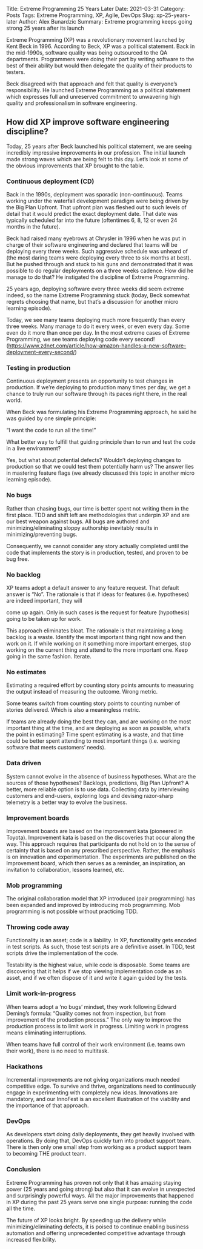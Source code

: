 Title: Extreme Programming 25 Years Later
Date: 2021-03-31
Category: Posts
Tags: Extreme Programming, XP, Agile, DevOps
Slug: xp-25-years-later
Author: Alex Bunardzic
Summary: Extreme programming keeps going strong 25 years after its launch

Extreme Programming (XP) was a revolutionary movement launched by Kent Beck in 1996. According to Beck, XP was a political statement. Back in the mid-1990s, software quality was being outsourced to the QA departments. Programmers were doing their part by writing software to the best of their ability but would then delegate the quality of their products to testers.

Beck disagreed with that approach and felt that quality is everyone’s responsibility. He launched Extreme Programming as a political statement which expresses full and unreserved commitment to unwavering high quality and professionalism in software engineering.

## How did XP improve software engineering discipline?

Today, 25 years after Beck launched his political statement, we are seeing incredibly impressive improvements in our profession. The initial launch made strong waves which are being felt to this day. Let’s look at some of the obvious improvements that XP brought to the table.

### Continuous deployment (CD)

Back in the 1990s, deployment was sporadic (non-continuous). Teams working under the waterfall development paradigm were being driven by the Big Plan Upfront. That upfront plan was fleshed out to such levels of detail that it would predict the exact deployment date. That date was typically scheduled far into the future (oftentimes 6, 8, 12 or even 24 months in the future).

Beck had raised many eyebrows at Chrysler in 1996 when he was put in charge of their software engineering and declared that teams will be deploying every three weeks. Such aggressive schedule was unheard of (the most daring teams were deploying every three to six months at best). But he pushed through and stuck to his guns and demonstrated that it was possible to do regular deployments on a three weeks cadence. How did he manage to do that? He instigated the discipline of Extreme Programming.

25 years ago, deploying software every three weeks did seem extreme indeed, so the name Extreme Programming stuck (today, Beck somewhat regrets choosing that name, but that’s a discussion for another micro learning episode).

Today, we see many teams deploying much more frequently than every three weeks. Many manage to do it every week, or even every day. Some even do it more than once per day. In the most extreme cases of Extreme Programming, we see teams deploying code every second! (https://www.zdnet.com/article/how-amazon-handles-a-new-software-deployment-every-second/)

### Testing in production

Continuous deployment presents an opportunity to test changes in production. If we’re deploying to production many times per day, we get a chance to truly run our software through its paces right there, in the real world.

When Beck was formulating his Extreme Programming approach, he said he was guided by one simple principle:

“I want the code to run all the time!”

What better way to fulfill that guiding principle than to run and test the code in a live environment?

Yes, but what about potential defects? Wouldn’t deploying changes to production so that we could test them potentially harm us? The answer lies in mastering feature flags (we already discussed this topic in another micro learning episode).

### No bugs

Rather than chasing bugs, our time is better spent not writing them in the first place. TDD and shift left are methodologies that underpin XP and are our best weapon against bugs. All bugs are authored and minimizing/eliminating sloppy authorship inevitably results in minimizing/preventing bugs.

Consequently, we cannot consider any story actually completed until the code that implements the story is in production, tested, and proven to be bug free.

### No backlog

XP teams adopt a default answer to any feature request. That default answer is “No”. The rationale is that if ideas for features (i.e. hypotheses) are indeed important, they will

come up again. Only in such cases is the request for feature (hypothesis) going to be taken up for work.

This approach eliminates bloat. The rationale is that maintaining a long backlog is a waste. Identify the most important thing right now and then work on it. If while working on it something more important emerges, stop working on the current thing and attend to the more important one. Keep going in the same fashion. Iterate.

### No estimates

Estimating a required effort by counting story points amounts to measuring the output instead of measuring the outcome. Wrong metric.

Some teams switch from counting story points to counting number of stories delivered. Which is also a meaningless metric.

If teams are already doing the best they can, and are working on the most important thing at the time, and are deploying as soon as possible, what’s the point in estimating? Time spent estimating is a waste, and that time could be better spent attending to most important things (i.e. working software that meets customers’ needs).

### Data driven

System cannot evolve in the absence of business hypotheses. What are the sources of those hypotheses? Backlogs, predictions, Big Plan Upfront? A better, more reliable option is to use data. Collecting data by interviewing customers and end-users, exploring logs and devising razor-sharp telemetry is a better way to evolve the business.

### Improvement boards

Improvement boards are based on the improvement kata (pioneered in Toyota). Improvement kata is based on the discoveries that occur along the way. This approach requires that participants do not hold on to the sense of certainty that is based on any prescribed perspective. Rather, the emphasis is on innovation and experimentation. The experiments are published on the Improvement board, which then serves as a reminder, an inspiration, an invitation to collaboration, lessons learned, etc.

### Mob programming

The original collaboration model that XP introduced (pair programming) has been expanded and improved by introducing mob programming. Mob programming is not possible without practicing TDD.

### Throwing code away

Functionality is an asset; code is a liability. In XP, functionality gets encoded in test scripts. As such, those test scripts are a definitive asset. In TDD, test scripts drive the implementation of the code.

Testability is the highest value, while code is disposable. Some teams are discovering that it helps if we stop viewing implementation code as an asset, and if we often dispose of it and write it again guided by the tests.

### Limit work-in-progress

When teams adopt a ‘no bugs’ mindset, they work following Edward Deming’s formula: “Quality comes not from inspection, but from improvement of the production process.” The only way to improve the production process is to limit work in progress. Limiting work in progress means eliminating interruptions.

When teams have full control of their work environment (i.e. teams own their work), there is no need to multitask.

### Hackathons

Incremental improvements are not giving organizations much needed competitive edge. To survive and thrive, organizations need to continuously engage in experimenting with completely new ideas. Innovations are mandatory, and our InnoFest is an excellent illustration of the viability and the importance of that approach.

### DevOps

As developers start doing daily deployments, they get heavily involved with operations. By doing that, DevOps quickly turn into product support team. There is then only one small step from working as a product support team to becoming THE product team.

### Conclusion

Extreme Programming has proven not only that it has amazing staying power (25 years and going strong) but also that it can evolve in unexpected and surprisingly powerful ways. All the major improvements that happened in XP during the past 25 years serve one single purpose: running the code all the time.

The future of XP looks bright. By speeding up the delivery while minimizing/eliminating defects, it is poised to continue enabling business automation and offering unprecedented competitive advantage through increased flexibility.